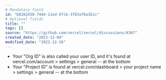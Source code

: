 ```yaml
---
# Mandatory field
id: "b8282430-7444-11ed-9fcb-3763a76a3b1c"
# Optional fields
title: ""
tags: []
source: "https://github.com/vercel/vercel/discussions/4367"
created_date: "2022-12-04"
modified_date: "2022-12-26"
---
```

- Your "Org ID" is also called your user ID, and it's found at vercel.com/account > settings > general -- at the bottom
- Your "Project ID" is found at vercel.com/dashboard > your project name > settings > general -- at the bottom